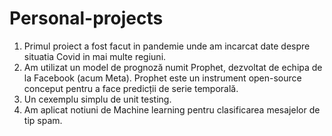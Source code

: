 # Personal-projects

1. Primul proiect a fost facut in pandemie unde am incarcat date despre situatia Covid in mai multe regiuni.
2. Am utilizat un model de prognoză numit Prophet, dezvoltat de echipa de la Facebook (acum Meta). Prophet este un instrument open-source conceput pentru a face predicții de serie temporală.
3. Un cexemplu simplu de unit testing.
4. Am aplicat notiuni de Machine learning pentru clasificarea mesajelor de tip spam.

